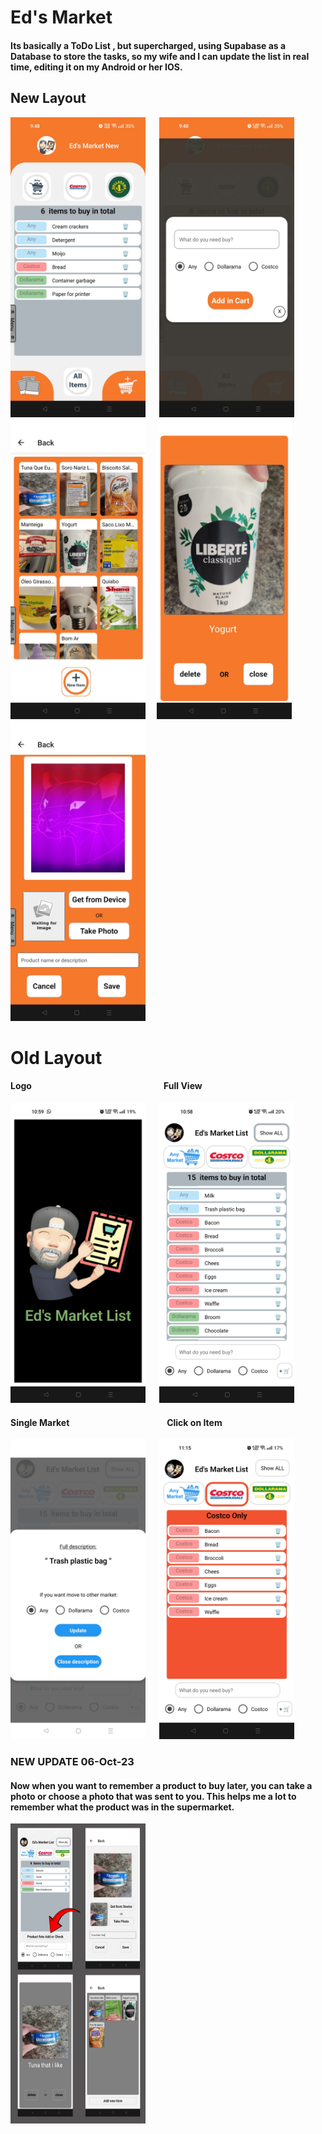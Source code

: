 # Ed's Market

<h4> Its basically a ToDo List , but supercharged, using Supabase as a Database to store the tasks, so my wife and I can update the list in real time, editing it on my Android or her IOS.</h4>

## New Layout

<img src="./assets/readmePic/new1.jpeg" width="216" height="480"> &emsp; <img src="./assets/readmePic/new2.jpeg" width="216" height="480">&emsp; <img src="./assets/readmePic/new3.jpeg" width="216" height="480">&emsp; <img src="./assets/readmePic/new4.jpeg" width="216" height="480">&emsp; <img src="./assets/readmePic/new5.jpeg" width="216" height="480">

# Old Layout

<h4>Logo &emsp; &emsp; &emsp; &emsp; &emsp; &emsp; &emsp; &emsp; &emsp; &emsp; &emsp; &emsp; Full View</h4>

<img src="./assets/readmePic/256276269-2eb4c1a6-d7cf-4657-ba0e-1745630117dd.jpg" width="216" height="480"> &emsp; <img src="./assets/readmePic/256276437-7c3ef8f8-0d4b-4c54-8f2f-c3870c7c5808.jpg" width="216" height="480">

<h4>Single Market &emsp; &emsp; &emsp; &emsp;&emsp; &emsp; &emsp; &emsp; &emsp; Click on Item</h4>

<img src="./assets/readmePic/256276649-3115261e-c900-4d3b-9c2b-9a7a1d7641f7.jpg" width="216" height="480"> &emsp; <img src="./assets/readmePic/256280449-f1b3f293-3d19-4ccd-b5b2-ace952f306f8.jpg" width="216" height="480">

<h3> NEW UPDATE 06-Oct-23</h3>

<h4>Now when you want to remember a product to buy later, you can take a photo or choose a photo that was sent to you. This helps me a lot to remember what the product was in the supermarket.</h4>

<img src="./assets/readmePic/1696517869113.jpeg" width="216" height="480">
